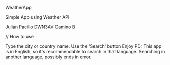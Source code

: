 WeatherApp

Simple App using Weather API

Julian Pacilio DWN3AV Camino B

// How to use

Type the city or country name.
Use the 'Search' button
Enjoy
PD: This app is in English, so it's recommendable to search in that language. Searching in another language, possibly ends in error.
